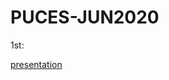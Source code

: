 # PUCES-JUN2020

1st:

[presentation](https://docs.google.com/presentation/d/1LRYBdlSJaoSbWMTjtlYlojLRVcnhJ3aCdSW0AVfB2Es/edit?usp=sharing)
